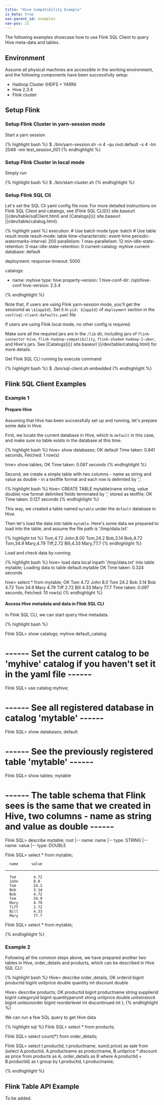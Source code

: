 ```yaml
---
title: "Hive Compatibility Example"
is_beta: true
nav-parent_id: examples
nav-pos: 21
---
```

<!--
Licensed to the Apache Software Foundation (ASF) under one
or more contributor license agreements.  See the NOTICE file
distributed with this work for additional information
regarding copyright ownership.  The ASF licenses this file
to you under the Apache License, Version 2.0 (the
"License"); you may not use this file except in compliance
with the License.  You may obtain a copy of the License at

  http://www.apache.org/licenses/LICENSE-2.0

Unless required by applicable law or agreed to in writing,
software distributed under the License is distributed on an
"AS IS" BASIS, WITHOUT WARRANTIES OR CONDITIONS OF ANY
KIND, either express or implied.  See the License for the
specific language governing permissions and limitations
under the License.
-->


The following examples showcase how to use Flink SQL Client to query Hive meta-data and tables.

## Environment

Assume all physical machines are accessible in the working environment, and the following components have been successfully setup:

- Hadoop Cluster (HDFS + YARN)
- Hive 2.3.4
- Flink cluster

## Setup Flink

### Setup Flink Cluster in yarn-session mode

Start a yarn session

{% highlight bash %}
$ ./bin/yarn-session.sh -n 4 -qu root.default -s 4 -tm 2048 -nm test_session_001
{% endhighlight %}

### Setup Flink Cluster in local mode

Simply run

{% highlight bash %}
$ ./bin/start-cluster.sh
{% endhighlight %}

### Setup Flink SQL Cli

Let's set the SQL Cli yaml config file now. For more detailed instructions on Flink SQL Client and catalogs, see [Flink SQL CLI]({{ site.baseurl }}/dev/table/sqlClient.html) and [Catalogs]({{ site.baseurl }}/dev/table/catalog.html).

{% highlight yaml %}
execution:
    # Use batch mode
    type: batch
    # Use table result mode
    result-mode: table
    time-characteristic: event-time
    periodic-watermarks-interval: 200
    parallelism: 1
    max-parallelism: 12
    min-idle-state-retention: 0
    max-idle-state-retention: 0
    current-catalog: myhive
    current-database: default

deployment:
  response-timeout: 5000

catalogs:
   - name: myhive
   type: hive
   property-version: 1
   hive-conf-dir: /opt/hive-conf
   hive-version: 2.3.4
   
{% endhighlight %}


Note that, if users are using Flink yarn-session mode, you'll get the sessionId as `\${appId}`. Set it in `yid: ${appId}` of `deployment` section in the `conf/sql-client-defaults.yaml` file

If users are using Flink local mode, no other config is required.

Make sure all the required jars are in the `/lib` dir, including jars of `flink-connector-hive`, `flink-hadoop-compatibility`, `flink-shaded-hadoop-2-uber`, and Hive's jars. See [Catalogs]({{ site.baseurl }}/dev/table/catalog.html) for more details.

Get Flink SQL CLI running by execute command

{% highlight bash %}
$ ./bin/sql-client.sh embedded
{% endhighlight %}

## Flink SQL Client Examples

### Example 1

#### Prepare Hive

Assuming that Hive has been successfully set up and running, let's prepare some data in Hive.

First, we locate the current database in Hive, which is `default` in this case, and make sure no table exists in the database at this time.

{% highlight bash %}
hive> show databases;
OK
default
Time taken: 0.841 seconds, Fetched: 1 row(s)

hive> show tables;
OK
Time taken: 0.087 seconds
{% endhighlight %}

Second, we create a simple table with two columns - name as string and value as double - in a textfile format and each row is delimited by ','.

{% highlight bash %}
hive> CREATE TABLE mytable(name string, value double) row format delimited fields terminated by ',' stored as textfile;
OK
Time taken: 0.127 seconds
{% endhighlight %}

This way, we created a table named `mytable` under the `default` database in Hive.

Then let's load the data into table `mytable`. Here's some data we prepared to load into the table, and assume the file path is '/tmp/data.txt'. 

{% highlight txt %}
Tom,4.72
John,8.00
Tom,24.2
Bob,3.14
Bob,4.72
Tom,34.9
Mary,4.79
Tiff,2.72
Bill,4.33
Mary,77.7
{% endhighlight %}

Load and check data by running: 

{% highlight bash %}
hive> load data local inpath '/tmp/data.txt' into table mytable;
Loading data to table default.mytable
OK
Time taken: 0.324 seconds

hive> select * from mytable;
OK
Tom	4.72
John	8.0
Tom	24.2
Bob	3.14
Bob	4.72
Tom	34.9
Mary	4.79
Tiff	2.72
Bill	4.33
Mary	77.7
Time taken: 0.097 seconds, Fetched: 10 row(s)
{% endhighlight %}

#### Access Hive metadata and data in Flink SQL CLI

In Flink SQL CLI, we can start query Hive metadata.

{% highlight bash %}

Flink SQL> show catalogs;
myhive
default_catalog

# ------ Set the current catalog to be 'myhive' catalog if you haven't set it in the yaml file ------

Flink SQL> use catalog myhive;

# ------ See all registered database in catalog 'mytable' ------

Flink SQL> show databases;
default

# ------ See the previously registered table 'mytable' ------

Flink SQL> show tables;
mytable

# ------ The table schema that Flink sees is the same that we created in Hive, two columns - name as string and value as double ------ 
Flink SQL> describe mytable;
root
 |-- name: name
 |-- type: STRING
 |-- name: value
 |-- type: DOUBLE


Flink SQL> select * from mytable;

      name      value
__________ __________

      Tom        4.72
      John	     8.0
      Tom	     24.2
      Bob	     3.14
      Bob	     4.72
      Tom	     34.9
      Mary	     4.79
      Tiff	     2.72
      Bill	     4.33
      Mary	     77.7

Flink SQL> select * from mytable;

{% endhighlight %}


### Example 2

Following all the common steps above, we have prepared another two tables in Hive, order_details and products, which can be described in Hive SQL CLI:

{% highlight bash %}
Hive> describe order_details;
OK
orderid               bigint
productid             bigint
unitprice             double
quantity              int
discount              double

Hive> describe products;
OK
productid             bigint
productname           string
supplierid            bigint
categoryid            bigint
quantityperunit       string
unitprice             double
unitsinstock          bigint
unitsonorder          bigint
reorderlevel          int
discontinued          int
);
{% endhighlight %}

We can run a few SQL query to get Hive data

{% highlight sql %}
Flink SQL> select * from products;

Flink SQL> select count(*) from order_details;

Flink SQL> select
   t.productid,
   t.productname,
   sum(t.price) as sale
from
  (select
      A.productid,
      A.productname as productname,
        B.unitprice * discount as price
     from
      products as A, order_details as B
     where A.productid = B.productid) as t
  group by t.productid, t.productname;

{% endhighlight %}


Flink Table API Example
-----------------------

To be added.

